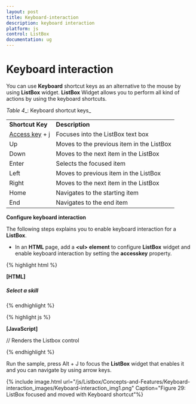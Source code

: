 ```yaml
---
layout: post
title: Keyboard-interaction
description: keyboard interaction
platform: js
control: ListBox
documentation: ug
---
```


# Keyboard interaction

You can use **Keyboard** shortcut keys as an alternative to the mouse by using **ListBox** widget. **ListBox** Widget allows you to perform all kind of actions by using the keyboard shortcuts.

_Table_ _4__: Keyboard shortcut keys_

<table>
<tr>
<td>
<b>Shortcut Key</b></td><td>
<b>Description</b></td></tr>
<tr>
<td>
<a href=http://en.wikipedia.org/wiki/Access_key>Access key</a> + j	</td><td>
Focuses into the ListBox text box</td></tr>
<tr>
<td>
Up</td><td>
Moves to the previous item in the ListBox</td></tr>
<tr>
<td>
Down</td><td>
Moves to the next item in the ListBox</td></tr>
<tr>
<td>
Enter</td><td>
Selects the focused item</td></tr>
<tr>
<td>
Left </td><td>
Moves to previous item in the ListBox</td></tr>
<tr>
<td>
Right </td><td>
Moves to the next item in the ListBox</td></tr>
<tr>
<td>
Home</td><td>
Navigates to the starting item </td></tr>
<tr>
<td>
End</td><td>
Navigates to the end item </td></tr>
</table>

**Configure keyboard interaction**

The following steps explains you to enable keyboard interaction for a **ListBox**.

* In an **HTML** page, add a **&lt;ul&gt; element** to configure **ListBox** widget and enable keyboard interaction by setting the **accesskey** property.


{% highlight html %}

**[HTML]**

<div id="control">
    <h5 class="ctrllabel">Select a skill</h5>
    <ul id="listboxSample"></ul>
</div>

{% endhighlight %}


{% highlight js %}

**[JavaScript]**

// Renders the Listbox control
<script type="text/javascript">
    $(function () {
        var skillset = [
        { skill: "ASP.NET" }, { skill: "ActionScript" }, { skill: "Basic" },
        { skill: "C++" }, { skill: "C#" }, { skill: "dBase" }, { skill: "Delphi" },
        { skill: "ESPOL" }, { skill: "F#" }, { skill: "FoxPro" }, { skill: "Java" },
        { skill: "J#" }, { skill: "Lisp" }, { skill: "Logo" }, { skill: "PHP" }
        ];
        $("#listboxSample").ejListBox({
            width: "240", dataSource: skillset,
            fields: { text: "skill" }
        });
        $(document).on("keydown", function (e) {
            if (e.altKey && e.keyCode === 74) { // j- key code.
                var target = $('#listboxSample').data("ejListBox");
                target.selectItemByIndex(1);
                $("#listboxSample_container").focus();
            }
        });
    });
</script>

{% endhighlight %}

Run the sample, press Alt + J to focus the **ListBox** widget that enables it and you can navigate by using arrow keys.


{% include image.html url="/js/Listbox/Concepts-and-Features/Keyboard-interaction_images/Keyboard-interaction_img1.png" Caption="Figure 29: ListBox focused and moved with Keyboard shortcut"%}



























